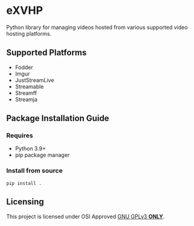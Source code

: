# eXVHP
Python library for managing videos hosted from various supported video hosting platforms.

## Supported Platforms
* Fodder
* Imgur
* JustStreamLive
* Streamable
* Streamff
* Streamja

## Package Installation Guide
### Requires
* Python 3.9+
* pip package manager

### Install from source
```console
pip install .
```

## Licensing
This project is licensed under OSI Approved [GNU GPLv3 **ONLY**](https://github.com/eXhumer/pyeXVHP/blob/python3/LICENSE.md).
